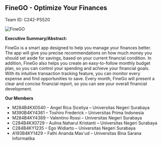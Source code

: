 ## FineGO - Optimize Your Finances

Team ID: C242-PS520

![FineGO](https://github.com/user-attachments/assets/7c44f855-dcfa-4029-928f-a1eb77fd27cb)

**Executive Summary/Abstract:**

FineGo is a smart app designed to help you manage your finances better. The app will give you precise recommendations on how much money you should set aside for savings, based on your current financial condition. In addition, FineGo also helps you create an easy-to-follow monthly budget plan, so you can control your spending and achieve your financial goals. With its intuitive transaction tracking feature, you can monitor every expense and find opportunities to save. Every month, FineGo will present a clear and concise financial report, so you can see your overall financial development.

**Our Members**

* M284B4KX0540 – Angel Rica Siceliya – Universitas Negeri Surabaya
* M390B4KY4361 – Toshiro Frederick – Universitas Prima Indonesia
* M284B4KY4389 – Valentino Rossi – Universitas Negeri Surabaya
* C284B4KX0729 – Aulina Naharul Kristanti – Universitas Negeri Surabaya
* C284B4KY1235 – Ego Widiarto – Universitas Negeri Surabaya
* A193B4KY1429 – Fathi Ananda Mas'ud – Universitas Bina Sarana Informatika
